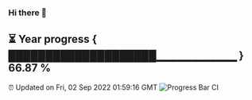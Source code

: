 ### Hi there 👋
⏳ Year progress { ████████████████████▁▁▁▁▁▁▁▁▁▁ } 66.87 %
---
⏰ Updated on Fri, 02 Sep 2022 01:59:16 GMT
![Progress Bar CI](https://github.com/liununu/liununu/workflows/Progress%20Bar%20CI/badge.svg)
